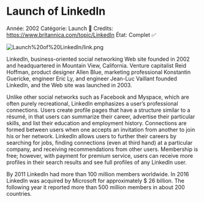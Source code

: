 # Launch of LinkedIn

Année: 2002
Catégorie: Launch 🚀
Credits: https://www.britannica.com/topic/LinkedIn
État: Complet ✅

![Launch%20of%20LinkedIn/link.png](Launch%20of%20LinkedIn/link.png)

LinkedIn, business-oriented social networking Web site founded in 2002 and headquartered in Mountain View, California. Venture capitalist Reid Hoffman, product designer Allen Blue, marketing professional Konstantin Guericke, engineer Eric Ly, and engineer Jean-Luc Vaillant founded LinkedIn, and the Web site was launched in 2003.

Unlike other social networks such as Facebook and Myspace, which are often purely recreational, LinkedIn emphasizes a user’s professional connections. Users create profile pages that have a structure similar to a résumé, in that users can summarize their career, advertise their particular skills, and list their education and employment history. Connections are formed between users when one accepts an invitation from another to join his or her network. LinkedIn allows users to further their careers by searching for jobs, finding connections (even at third hand) at a particular company, and receiving recommendations from other users. Membership is free; however, with payment for premium service, users can receive more profiles in their search results and see full profiles of any LinkedIn user.

By 2011 LinkedIn had more than 100 million members worldwide. In 2016 LinkedIn was acquired by Microsoft for approximately $ 26 billion. The following year it reported more than 500 million members in about 200 countries.